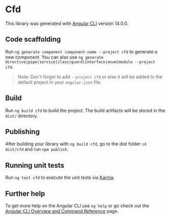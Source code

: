 # Cfd

This library was generated with [Angular CLI](https://github.com/angular/angular-cli) version 14.0.0.

## Code scaffolding

Run `ng generate component component-name --project cfd` to generate a new component. You can also use `ng generate directive|pipe|service|class|guard|interface|enum|module --project cfd`.
> Note: Don't forget to add `--project cfd` or else it will be added to the default project in your `angular.json` file. 

## Build

Run `ng build cfd` to build the project. The build artifacts will be stored in the `dist/` directory.

## Publishing

After building your library with `ng build cfd`, go to the dist folder `cd dist/cfd` and run `npm publish`.

## Running unit tests

Run `ng test cfd` to execute the unit tests via [Karma](https://karma-runner.github.io).

## Further help

To get more help on the Angular CLI use `ng help` or go check out the [Angular CLI Overview and Command Reference](https://angular.io/cli) page.

